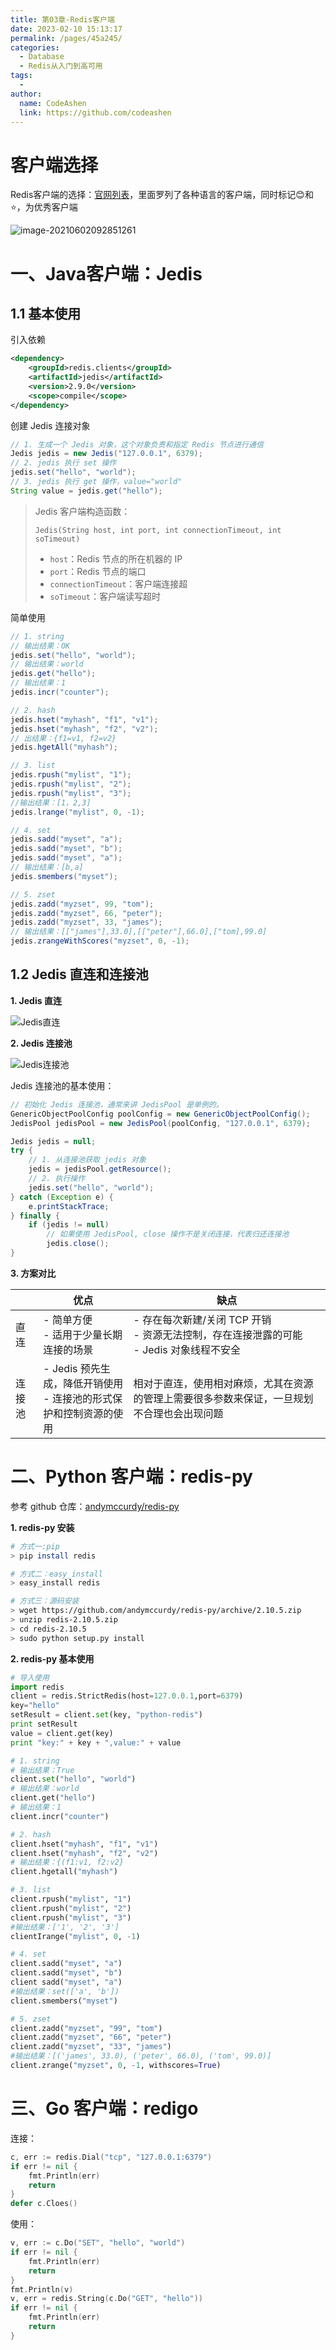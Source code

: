 ```yaml
---
title: 第03章-Redis客户端
date: 2023-02-10 15:13:17
permalink: /pages/45a245/
categories:
  - Database
  - Redis从入门到高可用
tags:
  - 
author: 
  name: CodeAshen
  link: https://github.com/codeashen
---
```

# 客户端选择

Redis客户端的选择：[官网列表](https://redis.io/clients)，里面罗列了各种语言的客户端，同时标记😊和⭐，为优秀客户端

![image-20210602092851261](https://z3.ax1x.com/2021/06/02/2MeS1S.png)

# 一、Java客户端：Jedis

## 1.1 基本使用

引入依赖

```xml
<dependency>
	<groupId>redis.clients</groupId>
    <artifactId>jedis</artifactId>
    <version>2.9.0</version>
    <scope>compile</scope>
</dependency>
```

创建 Jedis 连接对象

```java
// 1. 生成一个 Jedis 对象，这个对象负责和指定 Redis 节点进行通信 
Jedis jedis = new Jedis("127.0.0.1", 6379); 
// 2. jedis 执行 set 操作 
jedis.set("hello", "world"); 
// 3. jedis 执行 get 操作，value="world"
String value = jedis.get("hello");
```

> Jedis 客户端构造函数：
>
> `Jedis(String host, int port, int connectionTimeout, int soTimeout)`
>
> * `host`：Redis 节点的所在机器的 IP
> * `port`：Redis 节点的端口 
> * `connectionTimeout`：客户端连接超
> * `soTimeout`：客户端读写超时

简单使用

```java
// 1. string 
// 输出结果：OK 
jedis.set("hello", "world"); 
// 输出结果：world 
jedis.get("hello"); 
// 输出结果：1 
jedis.incr("counter");

// 2. hash 
jedis.hset("myhash", "f1", "v1"); 
jedis.hset("myhash", "f2", "v2"); 
// 出结果：{f1=v1, f2=v2} 
jedis.hgetAll("myhash");

// 3. list 
jedis.rpush("mylist", "1"); 
jedis.rpush("mylist", "2"); 
jedis.rpush("mylist", "3");
//输出结果：[1，2,3] 
jedis.lrange("mylist", 0, -1);

// 4. set 
jedis.sadd("myset", "a"); 
jedis.sadd("myset", "b"); 
jedis.sadd("myset", "a"); 
// 输出结果：[b,a] 
jedis.smembers("myset");

// 5. zset 
jedis.zadd("myzset", 99, "tom"); 
jedis.zadd("myzset", 66, "peter"); 
jedis.zadd("myzset", 33, "james"); 
// 输出结果：[["james"],33.0],[["peter"],66.0],["tom],99.0] 
jedis.zrangeWithScores("myzset", 0, -1);
```

## 1.2 Jedis 直连和连接池

**1. Jedis 直连**

![Jedis直连](https://z3.ax1x.com/2021/06/02/2MErNV.png)

**2. Jedis 连接池**

![Jedis连接池](https://z3.ax1x.com/2021/06/02/2ME2jJ.png)

Jedis 连接池的基本使用：

```java
// 初始化 Jedis 连接池，通常来讲 JedisPool 是单例的。
GenericObjectPoolConfig poolConfig = new GenericObjectPoolConfig(); 
JedisPool jedisPool = new JedisPool(poolConfig, "127.0.0.1", 6379);

Jedis jedis = null; 
try { 
    // 1. 从连接池获取 jedis 对象 
    jedis = jedisPool.getResource(); 
    // 2. 执行操作 
    jedis.set("hello", "world"); 
} catch (Exception e) { 
    e.printStackTrace;
} finally { 
    if (jedis != null) 
        // 如果使用 JedisPool, close 操作不是关闭连接，代表归还连接池 
        jedis.close(); 
}
```

**3. 方案对比**

|        | 优点                                                                 | 缺点                                                                                         |
| ------ | -------------------------------------------------------------------- | -------------------------------------------------------------------------------------------- |
| 直连   | - 简单方便<br>- 适用于少量长期连接的场景                             | - 存在每次新建/关闭 TCP 开销<br>- 资源无法控制，存在连接泄露的可能<br>- Jedis 对象线程不安全 |
| 连接池 | - Jedis 预先生成，降低开销使用<br>- 连接池的形式保护和控制资源的使用 | 相对于直连，使用相对麻烦，尤其在资源的管理上需要很多参数来保证，一旦规划不合理也会出现问题   |

# 二、Python 客户端：redis-py

参考 github 仓库：[andymccurdy/redis-py](https://github.com/andymccurdy/redis-py)

**1. redis-py 安装**

```bash
# 方式一:pip
> pip install redis

# 方式二：easy_install
> easy_install redis

# 方式三：源码安装
> wget https://github.com/andymccurdy/redis-py/archive/2.10.5.zip 
> unzip redis-2.10.5.zip 
> cd redis-2.10.5 
> sudo python setup.py install
```

**2. redis-py 基本使用**

```python
# 导入使用
import redis 
client = redis.StrictRedis(host=127.0.0.1,port=6379) 
key="hello"
setResult = client.set(key, "python-redis") 
print setResult 
value = client.get(key) 
print "key:" + key + ",value:" + value

# 1. string
# 输出结果：True 
client.set("hello", "world") 
# 输出结果：world 
client.get("hello") 
# 输出结果：1 
client.incr("counter")

# 2. hash 
client.hset("myhash", "f1", "v1") 
client.hset("myhash", "f2", "v2") 
# 输出结果：{(f1:v1, f2:v2} 
client.hgetall("myhash")

# 3. list 
client.rpush("mylist", "1") 
client.rpush("mylist", "2") 
client.rpush("mylist", "3") 
#输出结果：['1', '2', '3'] 
clientIrange("mylist", 0, -1)

# 4. set 
client.sadd("myset", "a") 
client.sadd("myset", "b") 
client sadd("myset", "a") 
#输出结果：set(['a', 'b']) 
client.smembers("myset")

# 5. zset 
client.zadd("myzset", "99", "tom") 
client.zadd("myzset", "66", "peter") 
client.zadd("myzset", "33", "james") 
#输出结果：[('james', 33.0), ('peter', 66.0), ('tom', 99.0)] 
client.zrange("myzset", 0, -1, withscores=True)
```

# 三、Go 客户端：redigo

连接：

```go
c, err := redis.Dial("tcp", "127.0.0.1:6379")
if err != nil {
    fmt.Println(err)
    return
}
defer c.Cloes()
```

使用：

```go
v, err := c.Do("SET", "hello", "world")
if err != nil {
    fmt.Println(err)
    return
}
fmt.Println(v)
v, err = redis.String(c.Do("GET", "hello"))
if err != nil {
    fmt.Println(err)
    return
}
```







